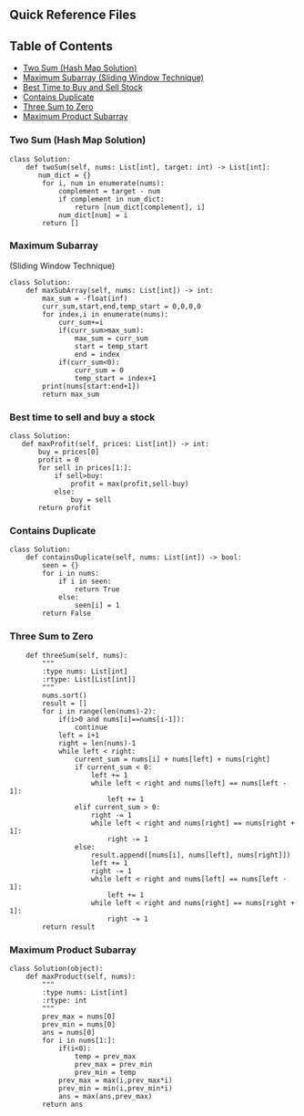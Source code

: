 ## Quick Reference Files

## Table of Contents
- [Two Sum (Hash Map Solution)](#two-sum-hash-map-solution)
- [Maximum Subarray (Sliding Window Technique)](#maximum-subarray)
- [Best Time to Buy and Sell Stock](#best-time-to-sell-and-buy-a-stock)
- [Contains Duplicate](#contains-duplicate)
- [Three Sum to Zero](#three-sum-to-zero)
- [Maximum Product Subarray](#maximum-product-subarray)

### Two Sum (Hash Map Solution)
```
class Solution:
    def twoSum(self, nums: List[int], target: int) -> List[int]:
       num_dict = {}
        for i, num in enumerate(nums):
            complement = target - num
            if complement in num_dict:
                return [num_dict[complement], i]
            num_dict[num] = i
        return []
```
### Maximum Subarray
(Sliding Window Technique)
```
class Solution:
    def maxSubArray(self, nums: List[int]) -> int:
        max_sum = -float(inf)
        curr_sum,start,end,temp_start = 0,0,0,0 
        for index,i in enumerate(nums):
            curr_sum+=i
            if(curr_sum>max_sum):
                max_sum = curr_sum
                start = temp_start
                end = index   
            if(curr_sum<0):
                curr_sum = 0
                temp_start = index+1
        print(nums[start:end+1])
        return max_sum
 ```
 ### Best time to sell and buy a stock
 ```
 class Solution:
    def maxProfit(self, prices: List[int]) -> int:
        buy = prices[0]
        profit = 0
        for sell in prices[1:]:
            if sell>buy:
                profit = max(profit,sell-buy)
            else:
                buy = sell
        return profit
 ```
 
### Contains Duplicate
```
class Solution:
    def containsDuplicate(self, nums: List[int]) -> bool:
        seen = {}
        for i in nums:
            if i in seen:
                return True
            else:
                seen[i] = 1
        return False
```
### Three Sum to Zero
```class Solution(object):
    def threeSum(self, nums):
        """
        :type nums: List[int]
        :rtype: List[List[int]]
        """
        nums.sort()
        result = []
        for i in range(len(nums)-2):
            if(i>0 and nums[i]==nums[i-1]):
                continue
            left = i+1 
            right = len(nums)-1
            while left < right:
                current_sum = nums[i] + nums[left] + nums[right]
                if current_sum < 0:
                    left += 1
                    while left < right and nums[left] == nums[left - 1]:
                        left += 1
                elif current_sum > 0:
                    right -= 1
                    while left < right and nums[right] == nums[right + 1]:
                        right -= 1
                else:
                    result.append([nums[i], nums[left], nums[right]])
                    left += 1
                    right -= 1
                    while left < right and nums[left] == nums[left - 1]:
                        left += 1
                    while left < right and nums[right] == nums[right + 1]:
                        right -= 1
        return result
```
### Maximum Product Subarray
```
class Solution(object):
    def maxProduct(self, nums):
        """
        :type nums: List[int]
        :rtype: int
        """
        prev_max = nums[0]
        prev_min = nums[0]
        ans = nums[0]
        for i in nums[1:]:
            if(i<0):
                temp = prev_max
                prev_max = prev_min
                prev_min = temp
            prev_max = max(i,prev_max*i)
            prev_min = min(i,prev_min*i)
            ans = max(ans,prev_max)
        return ans
```
